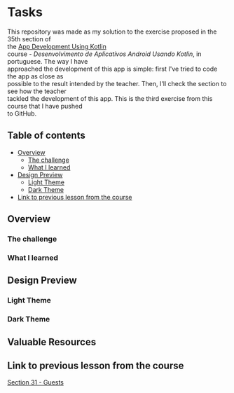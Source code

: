 
# Tasks

This repository was made as my solution to the exercise proposed in the 35th section of  
the [App Development Using Kotlin](https://www.udemy.com/course/curso-desenvolvedor-kotlin/)  
course - *Desenvolvimento de Aplicativos Android Usando Kotlin*, in portuguese. The way I have  
approached the development of this app is simple: first I've tried to code the app as close as  
possible to the result intended by the teacher. Then, I'll check the section to see how the teacher  
tackled the development of this app. This is the third exercise from this course that I have pushed  
to GitHub.

## Table of contents

- [Overview](#overview)
    - [The challenge](#the-challenge)
    - [What I learned](#what-i-learned)
- [Design Preview](#design-preview)
    - [Light Theme](#light-theme)
    - [Dark Theme](#dark-theme)
- [Link to previous lesson from the course](#link-to-previous-lesson-from-the-course)

## Overview

### The challenge

### What I learned

## Design Preview

### Light Theme

### Dark Theme

## Valuable Resources

## Link to previous lesson from the course

[Section 31 - Guests](https://github.com/helderzack/section-31st_guests)
